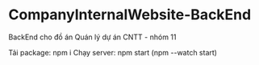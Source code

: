 # CompanyInternalWebsite-BackEnd
BackEnd cho đồ án Quán lý dự án CNTT - nhóm 11

Tải package: npm i
Chạy server: npm start (npm --watch start)
